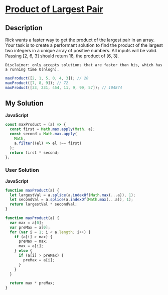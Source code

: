 # [Product of Largest Pair](https://www.codewars.com/kata/5784c89be5553370e000061b)

## Description

Rick wants a faster way to get the product of the largest pair in an array. Your task is to create a performant solution to find the product of the largest two integers in a unique array of positive numbers.
All inputs will be valid.
Passing [2, 6, 3] should return 18, the product of [6, 3].

```
Disclaimer: only accepts solutions that are faster than his, which has a running time O(nlogn).
```

```js
maxProduct([2, 1, 5, 0, 4, 3]); // 20
maxProduct([7, 8, 9]); // 72
maxProduct([33, 231, 454, 11, 9, 99, 57]); // 104874
```

## My Solution

**JavaScript**

```js
const maxProduct = (a) => {
  const first = Math.max.apply(Math, a);
  const second = Math.max.apply(
    Math,
    a.filter((el) => el !== first)
  );
  return first * second;
};
```

### User Solution

**JavaScript**

```js
function maxProduct(a) {
  let largestVal = a.splice(a.indexOf(Math.max(...a)), 1);
  let secondVal = a.splice(a.indexOf(Math.max(...a)), 1);
  return largestVal * secondVal;
}
```

```js
function maxProduct(a) {
  var max = a[0];
  var preMax = a[0];
  for (var i = 1; i < a.length; i++) {
    if (a[i] > max) {
      preMax = max;
      max = a[i];
    } else {
      if (a[i] > preMax) {
        preMax = a[i];
      }
    }
  }

  return max * preMax;
}
```
